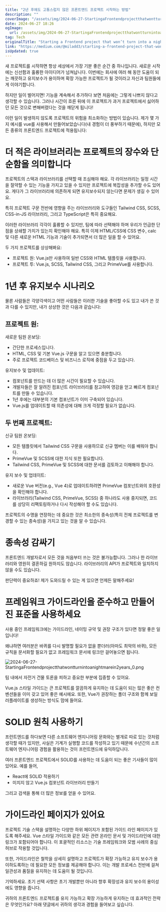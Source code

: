 ```yaml
---
title: "2년 후에도 고통스럽지 않은 프론트엔드 프로젝트 시작하는 방법"
description: ""
coverImage: "/assets/img/2024-06-27-StartingaFrontendprojectthatwontturnintoanightmarein2years_0.png"
date: 2024-06-27 18:26
ogImage: 
  url: /assets/img/2024-06-27-StartingaFrontendprojectthatwontturnintoanightmarein2years_0.png
tag: Tech
originalTitle: "Starting a Frontend project that won’t turn into a nightmare in 2 years"
link: "https://medium.com/@miladd3/starting-a-frontend-project-that-wont-turn-into-a-nightmare-in-2-years-cbe5b5509386"
isUpdated: true
---
```





새 프로젝트를 시작하면 항상 세상에서 가장 기분 좋은 순간 중 하나입니다. 새로운 시작에는 신선함과 훌륭한 아이디어가 넘쳐납니다. 이번에는 회사에 여러 해 동안 도움이 되는 깨끗하고 유지보수가 용이하며 확장 가능한 프로젝트가 될 것이라고 자신과 팀원들에게 이야기합니다.

하지만 일이 벌어지면! 기능을 계속해서 추가하다 보면 처음에는 그렇게 나쁘지 않다고 생각할 수 있습니다. 그러나 시간이 흐른 뒤에 이 프로젝트가 과거 프로젝트에서 싫어하던 모든 것으로 변해버렸다는 것을 깨닫게 됩니다!

이런 일이 발생하지 않도록 프로젝트의 위험을 최소화하는 방법이 있습니다. 제가 몇 가지 예시를 vue를 사용해서 만들어보았습니다(내 경험이 더 풍부하기 때문에), 하지만 모든 종류의 프론트엔드 프로젝트에 적용됩니다:

# 더 적은 라이브러리는 프로젝트의 장수와 단순함을 의미합니다

<div class="content-ad"></div>

프로젝트의 스택과 라이브러리를 선택할 때 조심해야 해요. 각 라이브러리는 일정 시간을 절약할 수 있는 기능을 가지고 있을 수 있지만 프로젝트에 복잡성을 추가할 수도 있어요. 게다가 그 라이브러리에 의존하게 되면 유지보수되지 않는다면 문제가 생길 수 있어요.

특히 프로젝트 구문 전반에 영향을 주는 라이브러리와 도구들인 Tailwind CSS, SCSS, CSS-in-JS 라이브러리, 그리고 TypeScript은 특히 중요해요.

이러한 라이브러리 각각이 훌륭할 수 있지만, 팀에 따라 선택해야 하며 우리가 언급한 단점을 상쇄할 가치가 있는지 확인해야 해요. 특히 이제 HTML/CSS에 CSS 변수, calc 및 다른 새로운 HTML 기능과 기술이 추가되면서 더 많은 일을 할 수 있어요.

두 가지 프로젝트를 상상해봐요:

<div class="content-ad"></div>

- 프로젝트 원: Vue.js만 사용하여 일반 CSS와 HTML 템플릿을 사용합니다.
- 프로젝트 투: Vue.js, SCSS, Tailwind CSS, 그리고 PrimeVue를 사용합니다.

# 1년 후 유지보수 시나리오

물론 사람들은 각양각색이고 어떤 사람들은 이러한 기술을 좋아할 수도 있고 내가 쓴 것과 다를 수 있지만, 내가 상상한 것은 다음과 같습니다:

## 프로젝트 원:

<div class="content-ad"></div>

새로운 팀원 온보딩:

- 간단한 프로세스입니다.
- HTML, CSS 및 기본 Vue.js 구문을 알고 있으면 충분합니다.
- 주로 프로젝트 코드베이스 및 비즈니스 로직에 중점을 두고 있습니다.

유지보수 및 업데이트:

- 컴포넌트를 만드는 데 더 많은 시간이 필요할 수 있습니다.
- 개발자들은 잘 알려진 컴포넌트 라이브러리를 참고하여 영감을 얻고 빠르게 컴포넌트를 만들 수 있습니다.
- 1년 후에는 대부분의 기본 컴포넌트가 이미 구축되어 있습니다.
- Vue.js를 업데이트할 때 의존성에 대해 크게 걱정할 필요가 없습니다.

<div class="content-ad"></div>

## 두 번째 프로젝트:

신규 팀원 온보딩:

- 모든 템플릿에서 Tailwind CSS 구문을 사용하므로 신규 멤버는 이를 배워야 합니다.
- PrimeVue 및 SCSS에 대한 지식 또한 필요합니다.
- Tailwind CSS, PrimeVue 및 SCSS에 대한 문서를 검토하고 이해해야 합니다.

유지 보수 및 업데이트:

<div class="content-ad"></div>

- 새로운 Vue 버전(e.g., Vue 4)로 업데이트하려면 PrimeVue 컴포넌트와의 호환성을 확인해야 합니다.
- 라이브러리(Tailwind CSS, PrimeVue, SCSS) 중 하나라도 사용 중지되면, 코드를 상당히 리팩토링하거나 다시 작성해야 할 수도 있습니다.

프로젝트의 수명을 연장하는 데 중요한 것은 최소한의 종속성(특히 전체 프로젝트를 변경할 수 있는 종속성)을 가지고 있는 것을 알 수 있습니다.

# 종속성 감싸기

프론트엔드 개발자로서 모든 것을 처음부터 쓰는 것은 불가능합니다. 그러나 한 라이브러리와 영원히 결혼하길 원하지도 않습니다. 라이브러리의 API가 프로젝트와 일치하지 않을 수도 있습니다.

<div class="content-ad"></div>

판단력이 중요하죠! 제가 도와드릴 수 있는 게 있으면 언제든 말해주세요!

<div class="content-ad"></div>

# 프레임워크 가이드라인을 준수하고 만들어진 표준을 사용하세요

사용 중인 프레임워크에는 가이드라인, 네이밍 규약 및 권장 구조가 있다면 정말 좋은 일입니다!

왜냐하면 여러분은 바퀴를 다시 발명할 필요가 없을 뿐더러(아마도 최악의 바퀴), 모든 규칙을 문서화할 필요가 없고 프레임워크 문서에 링크만 걸어놓으면 됩니다.

![2024-06-27-StartingaFrontendprojectthatwontturnintoanightmarein2years_0.png](/assets/img/2024-06-27-StartingaFrontendprojectthatwontturnintoanightmarein2years_0.png)

<div class="content-ad"></div>

팀 내에서 자전거 건물 토론을 피하고 중요한 부분에 집중할 수 있어요.

Vue.js 스타일 가이드는 큰 프로젝트를 깔끔하게 유지하는 데 도움이 되는 많은 좋은 컨벤션들을 이미 갖고 있어 좋은 예시에요. 또한, Vue가 권장하는 폴더 구조와 함께 보일러플레이트를 생성하는 방식도 맘에 들어요.

# SOLID 원칙 사용하기

프런트엔드를 하다보면 다른 소프트웨어 엔지니어링 문화와는 별개로 따로 있는 것처럼 생각할 때가 있지만, 사실은 기계가 실행할 코드를 작성하고 있기 때문에 수년간의 소프트웨어 엔지니어링 경험을 활용하는 것이 프런트엔드에 유익하답니다.

<div class="content-ad"></div>

여러 프론트엔드 프로젝트에서 SOLID를 사용하는 데 도움이 되는 좋은 기사들이 많이 있어요. 예를 들어,

- React에 SOLID 적용하기
- 미치지 않고 Vue.js 컴포넌트 라이브러리 만들기

그리고 검색을 통해 더 많은 정보를 얻을 수 있어요.

# 가이드라인 페이지가 있어요

<div class="content-ad"></div>

프로젝트 기술 스택을 설명하는 다양한 하위 페이지가 포함된 가이드 라인 페이지가 있도록 해주세요. Vue 스타일 가이드와 같은 모든 관련 온라인 문서 및 가이드라인에 대한 링크가 포함되어야 합니다. 이 포괄적인 리소스는 기술 프레임워크와 모범 사례의 중심 허브로 작용할 것입니다.

또한, 가이드라인은 철학을 상세히 설명하고 프로젝트가 확장 가능하고 유지 보수가 용이하도록하는 데 필요한 모든 정보를 제공해야 합니다. 이는 개발 프로세스 전반에 걸쳐 일관성과 품질을 유지하는 데 도움이 될 것입니다.

기억하세요. 초기 선택 사항은 초기 개발뿐만 아니라 향후 확장성과 유지 보수의 용이성에도 영향을 줍니다.

귀하의 프론트엔드 프로젝트를 유지 가능하고 확장 가능하게 유지하는 데 효과적인 전략은 무엇인가요? 아래 댓글에서 귀하의 생각과 경험을 들어보고 싶습니다.